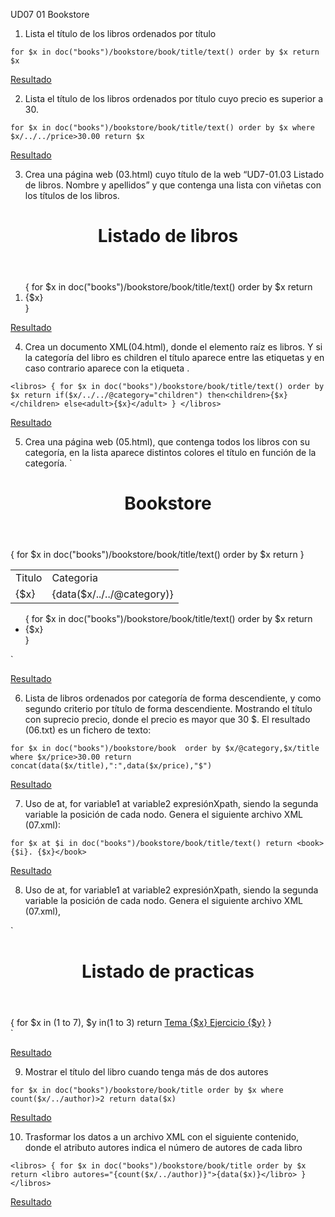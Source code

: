 
UD07 01 Bookstore

1. Lista el título de los libros ordenados por título
   
`for $x in doc("books")/bookstore/book/title/text() order by $x
return $x`

[Resultado](target/01.txt)

2. Lista el título de los libros ordenados por título cuyo precio es superior a 30.
   
`for $x in doc("books")/bookstore/book/title/text() order by $x
where $x/../../price>30.00
return $x `

[Resultado](target/02.txt)

3. Crea una página web (03.html) cuyo título de la web “UD7-01.03 Listado de libros. Nombre y 
apellidos” y que contenga una lista con viñetas con los títulos de los libros.

<html>
    <head>
        <title>UD7-01.03 Listado de libros Ismael Ferreras</title>
    </head>
    <body>
        <header><h1>Listado de libros</h1></header>
        <ol>
{
for $x in doc("books")/bookstore/book/title/text() order by $x
return<li>{$x}</li>
}
        </ol>
    </body>
</html>

[Resultado](target/03.html)

4. Crea un documento XML(04.html), donde el elemento raíz es libros. Y si la categoría del libro es 
children el título aparece entre las etiquetas <children> y en caso contrario aparece con la etiqueta 
<adult>.

`<libros>
{
for $x in doc("books")/bookstore/book/title/text() order by $x
return if($x/../../@category="children")
then<children>{$x}</children>
else<adult>{$x}</adult>
}
</libros>`


[Resultado](target/04.xml)


5. Crea una página web (05.html), que contenga todos los libros con su categoría, en la lista aparece 
distintos colores el título en función de la categoría.
`
<html>
<head>
<link rel="stylesheet" href="01_05.css"/>
<title>UD7-01.04 Listado de libros</title>
</head>
<body>
<header><h1>Bookstore</h1></header>
<table>
  <tr>
    <td>Titulo</td>
    <td>Categoria</td>
  </tr>
  {
  for $x in doc("books")/bookstore/book/title/text() order by $x
return
<tr>
  <td>{$x}</td>
  <td>{data($x/../../@category)}</td>
</tr>
}
</table>

<ul>
{
for $x in doc("books")/bookstore/book/title/text() order by $x
return<li class="{data($x/../../@category)}">{$x}</li>
}
</ul>
</body>
</html>`


[Resultado](target/05.html)


6. Lista de libros ordenados por categoría de forma descendiente, y como segundo criterio por título
de forma descendiente. Mostrando el título con suprecio precio, donde el precio es mayor que 30 $.
El resultado (06.txt) es un fichero de texto:

`for $x in doc("books")/bookstore/book 
order by $x/@category,$x/title
where $x/price>30.00
return concat(data($x/title),":",data($x/price),"$")`


[Resultado](target/06.txt)


7. Uso de at, for variable1 at variable2 expresiónXpath, siendo la segunda variable la posición de 
cada nodo. Genera el siguiente archivo XML (07.xml):

`for $x at $i in doc("books")/bookstore/book/title/text()
return <book>{$i}. {$x}</book>`


[Resultado](target/07.xml)

8. Uso de at, for variable1 at variable2 expresiónXpath, siendo la segunda variable la posición de 
cada nodo. Genera el siguiente archivo XML (07.xml),

`<html>
<head>
<title>UD7-01.07 Listado de practicas</title>
</head>
<body>
<header><h1>Listado de practicas</h1></header>
<div>
{
for $x in (1 to 7), $y in(1 to 3)
return <a href="{$x}/{$y}.html">Tema {$x} Ejercicio {$y}</a>
}
</div>
</body>
</html>`


[Resultado](target/08.html)

9. Mostrar el título del libro cuando tenga más de dos autores
    
`for $x in doc("books")/bookstore/book/title order by $x
where count($x/../author)>2
return data($x)`


[Resultado](target/09.txt)

10.  Trasformar los datos a un archivo XML con el siguiente contenido, donde el atributo autores indica 
el número de autores de cada libro

`<libros>
{
for $x in doc("books")/bookstore/book/title order by $x
return <libro autores="{count($x/../author)}">{data($x)}</libro>
}
</libros>`


[Resultado](target/10.xml)